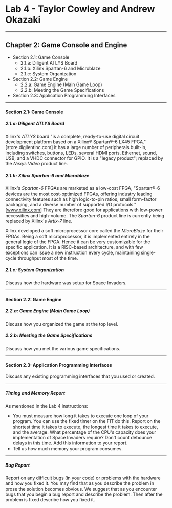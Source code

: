 # Lab 4 - Taylor Cowley and Andrew Okazaki
---
## Chapter 2: Game Console and Engine  
* Section 2.1: Game Console  
  * 2.1.a: Diligent ATLYS Board
  * 2.1.b: Xilinx Spartan-6 and Microblaze
  * 2.1.c: System Organization
* Section 2.2: Game Engine
  * 2.2.a: Game Engine (Main Game Loop)
  * 2.2.b: Meeting the Game Specifications
* Section 2.3: Application Programming Interfaces
---
#### Section 2.1: Game Console
##### 2.1.a: Diligent ATLYS Board
Xilinx's _ATLYS_ board "is a complete, ready-to-use digital circuit development platform based on a Xilinx® Spartan®-6 LX45 FPGA." [store.digilentinc.com] it has a large number of peripherals built-in, including switches, buttons, LEDs, several HDMI ports, Ethernet, sound, USB, and a VHDC connector for GPIO. It is a "legacy product"; replaced by the _Nexys Video_ product line.

##### 2.1.b: Xilinx Spartan-6 and Microblaze  
Xilinx's _Spartan-6_ FPGAs are marketed as a low-cost FPGA, "Spartan®-6 devices are the most cost-optimized FPGAs, offering industry leading connectivity features such as high logic-to-pin ratios, small form-factor packaging, and a diverse number of supported I/O protocols." [www.xilinx.com] They are therefore good for applications with low-power necessities and high-volume. The _Spartan-6_ product line is currently being replaced by Xilinx's _Artix-7_ line.

Xilinx developed a soft microprocessor core called the _MicroBlaze_ for their FPGAs. Being a soft microprocessor, it is implemented entirely in the general logic of the FPGA. Hence it can be very customizable for the specific application. It is a RISC-based architecture, and with few exceptions can issue a new instruction every cycle, maintaining single-cycle throughput most of the time.

##### 2.1.c: System Organization  
Discuss how the hardware was setup for Space Invaders.

---
#### Section 2.2: Game Engine
##### 2.2.a: Game Engine (Main Game Loop)  
Discuss how you organized the game at the top level.
##### 2.2.b: Meeting the Game Specifications  
Discuss how you met the various game specifications.

---
#### Section 2.3: Application Programming Interfaces
Discuss any existing programming interfaces that you used or created.

---
##### Timing and Memory Report
As mentioned in the Lab 4 instructions:
* You must measure how long it takes to execute one loop of your program. You can use the fixed timer on the FIT do this. Report on the shortest time it takes to execute, the longest time it takes to execute, and the average. What percentage of the CPU's capacity does your implementation of Space Invaders require? Don't count debounce delays in this time. Add this information to your report.
* Tell us how much memory your program consumes.

---
##### Bug Report
Report on any difficult bugs (in your code) or problems with the hardware and how you fixed it. You may find that as you describe the problem in prose the solution becomes obvious. We suggest that as you encounter bugs that you begin a bug report and describe the problem. Then after the problem is fixed describe how you fixed it.

